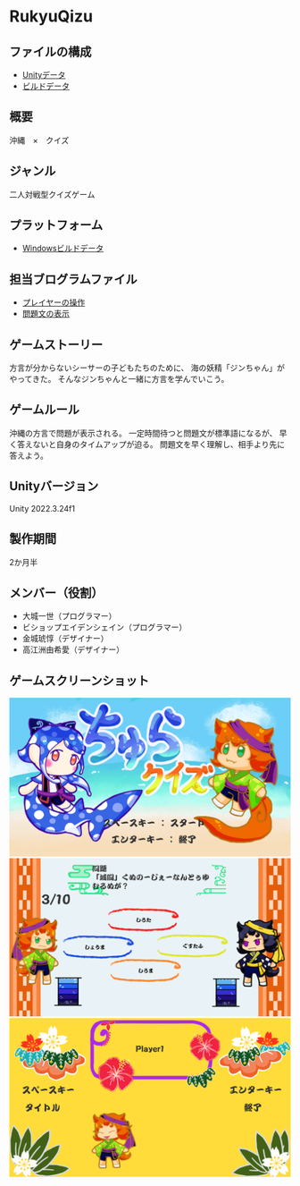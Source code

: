 # RukyuQizu

## ファイルの構成
* [Unityデータ](./Project/)
* [ビルドデータ](./BuildData/)

## 概要
沖縄　×　クイズ
## ジャンル
二人対戦型クイズゲーム

## プラットフォーム
* [Windowsビルドデータ](./BuildData/Windows/)

## 担当ブログラムファイル
* [プレイヤーの操作](./Project/Assets/Scripts/Main/PlayerScript.cs)
* [問題文の表示](./Project/Assets/Scripts/Main/TextScript.cs)
## ゲームストーリー
方言が分からないシーサーの子どもたちのために、
海の妖精「ジンちゃん」がやってきた。
そんなジンちゃんと一緒に方言を学んでいこう。

## ゲームルール
沖縄の方言で問題が表示される。
一定時間待つと問題文が標準語になるが、
早く答えないと自身のタイムアップが迫る。
問題文を早く理解し、相手より先に答えよう。

## Unityバージョン
Unity 2022.3.24f1

## 製作期間
2か月半

## メンバー（役割）
* 大城一世（プログラマー）
* ビショップエイデンシェイン（プログラマー）
* 金城琥惇（デザイナー）
* 高江洲由希愛（デザイナー）

## ゲームスクリーンショット
![タイトル画面](./ScreenShot/Title.png)
![プレイ画面](./ScreenShot/Main.png)
![リザルト画面](./ScreenShot/Result.png)